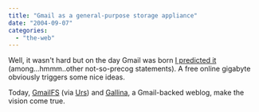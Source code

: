 ```yaml
---
title: "Gmail as a general-purpose storage appliance"
date: "2004-09-07"
categories: 
  - "the-web"
---
```


Well, it wasn't hard but on the day Gmail was born [I predicted it](http://codeconsult.ch/bertrand/archives/000283.html) (among...hmmm..other not-so-precog statements). A free online gigabyte obviously triggers some nice ideas.

Today, [GmailFS](http://richard.jones.name/google-hacks/gmail-filesystem/gmail-filesystem.html) (via [Urs](http://www.circle.ch/blog/p1510.html)) and [Gallina](http://ion.gluch.org.mx/files/Hacks/gallina/), a Gmail-backed weblog, make the vision come true.
